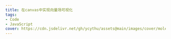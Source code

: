 ```yaml
---
title: 在canvas中实现向量场可视化
tags: 
- Code
- JavaScript
cover: https://cdn.jsdelivr.net/gh/ycythu/assets@main/images/cover/molecular spectroscopy.jpg
---
```

<!--more-->